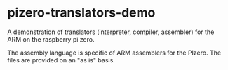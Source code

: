 # pizero-translators-demo
A demonstration of translators (interpreter, compiler, assembler) for the ARM on the raspberry pi zero.

The assembly language is specific of ARM assemblers for the PIzero. The files are provided on an "as is" basis.
